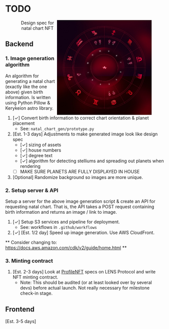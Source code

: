 # TODO

<figure>
<img src="design_spec.jpg"
alt="Markdown Monster icon"
style="width:300px; align:right; float: right;" />
<figcaption align = "center">Design spec for natal chart NFT</figcaption>
</figure>
  
## Backend

### 1. Image generation algorithm

An algorithm for generating a natal chart (exactly like the one above) given birth information. Is written using Python Pillow & Kerykeion astro library.

1. [✓] Convert birth information to correct chart orientation & planet placement
    * See: `natal_chart_gen/prototype.py`
2. [Est. 1-3 days] Adjustments to make generated image look like design spec
    * [✓] sizing of assets
    * [✓] house numbers
    * [✓] degree text
    * [✓] algorithm for detecting stelliums and spreading out planets when rendering
    * [ ] MAKE SURE PLANETS ARE FULLY DISPLAYED IN HOUSE
3. [Optional] Randomize background so images are more unique.

### 2. Setup server & API

Setup a server for the above image generation script & create an API for requesting natal chart.
That is, the API takes a POST request containing birth information and returns an image / link to image.

1. [✓] Setup S3 services and pipeline for deployment.
    * See: workflows in `.github/workflows`
2. [✓] [Est. 1/2 day] Speed up image generation. Use AWS CloudFront.

** Consider changing to: https://docs.aws.amazon.com/cdk/v2/guide/home.html **

### 3. Minting contract

1.  [Est. 2-3 days] Look at [ProfileNFT](https://docs.lens.xyz/docs/profile) specs on LENS Protocol and write NFT minting contract. 
    * Note: This should be audited (or at least looked over by several devs) before actual launch.
    Not really necessary for milestone check-in stage.

## Frontend

[Est. 3-5 days]
